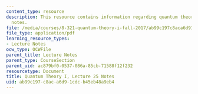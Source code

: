 ```yaml
---
content_type: resource
description: This resource contains information regarding quantum theory I, lecture
  notes.
file: /media/courses/8-321-quantum-theory-i-fall-2017/ab99c197c8aca6d91cdcb45eb48a9eb4_MIT8_321F17_lec25.pdf
file_type: application/pdf
learning_resource_types:
- Lecture Notes
ocw_type: OCWFile
parent_title: Lecture Notes
parent_type: CourseSection
parent_uid: ac879bf0-0537-086a-85cb-71588f12f232
resourcetype: Document
title: Quantum Theory I, Lecture 25 Notes
uid: ab99c197-c8ac-a6d9-1cdc-b45eb48a9eb4
---
```

